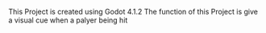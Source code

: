 This Project is created using Godot 4.1.2
The function of this Project is give a visual cue when a palyer being hit

